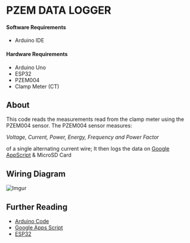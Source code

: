 # PZEM DATA LOGGER
#### Software Requirements
 - Arduino IDE
#### Hardware Requirements
 - Arduino Uno
 - ESP32
 - PZEM004 
 - Clamp Meter (CT)


## About

This code reads the measurements read from the clamp meter using the PZEM004 sensor. The PZEM004 sensor measures:

_Voltage, Current, Power, Energy, Frequency and Power Factor_

of a single alternating current wire; It then logs the data on [Google AppScript](https://script.google.com/home?pli=1) & MicroSD Card

## Wiring Diagram

![Imgur](https://i.imgur.com/phjhITO.jpeg)

## Further Reading
- [Arduino Code](https://github.com/enrixk28/PZEM_DATA_LOGGER/tree/main/arduino_code/ARDUINO.md)
- [Google Apps Script](https://github.com/enrixk28/PZEM_DATA_LOGGER/tree/main/google_script/APPSCRIPT.md)
- [ESP32](https://github.com/enrixk28/PZEM_DATA_LOGGER/tree/main/latest_esp32_code/ESP32.md)
